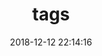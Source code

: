 ---
layout: tags
title: tags
date: 2018-12-12 22:14:16
photos: https://cdn.jsdelivr.net/gh/154051/cdn@master/img/org1.jpg
tagss:
comments: false
---